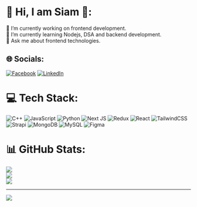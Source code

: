 # 💫 Hi, I am Siam 👋:
🔭 I’m currently working on frontend development.<br>🌱 I’m currently learning Nodejs, DSA and backend development.<br>💬 Ask me about frontend technologies.


## 🌐 Socials:
[![Facebook](https://img.shields.io/badge/Facebook-%231877F2.svg?logo=Facebook&logoColor=white)](https://facebook.com/abdullah.siam.4) [![LinkedIn](https://img.shields.io/badge/LinkedIn-%230077B5.svg?logo=linkedin&logoColor=white)](https://linkedin.com/in/abdullah-al-siam-0233b1176) 

# 💻 Tech Stack:
![C++](https://img.shields.io/badge/c++-%2300599C.svg?style=for-the-badge&logo=c%2B%2B&logoColor=white) ![JavaScript](https://img.shields.io/badge/javascript-%23323330.svg?style=for-the-badge&logo=javascript&logoColor=%23F7DF1E) ![Python](https://img.shields.io/badge/python-3670A0?style=for-the-badge&logo=python&logoColor=ffdd54) ![Next JS](https://img.shields.io/badge/Next-black?style=for-the-badge&logo=next.js&logoColor=white) ![Redux](https://img.shields.io/badge/redux-%23593d88.svg?style=for-the-badge&logo=redux&logoColor=white) ![React](https://img.shields.io/badge/react-%2320232a.svg?style=for-the-badge&logo=react&logoColor=%2361DAFB) ![TailwindCSS](https://img.shields.io/badge/tailwindcss-%2338B2AC.svg?style=for-the-badge&logo=tailwind-css&logoColor=white) ![Strapi](https://img.shields.io/badge/strapi-%232E7EEA.svg?style=for-the-badge&logo=strapi&logoColor=white) ![MongoDB](https://img.shields.io/badge/MongoDB-%234ea94b.svg?style=for-the-badge&logo=mongodb&logoColor=white) ![MySQL](https://img.shields.io/badge/mysql-%2300f.svg?style=for-the-badge&logo=mysql&logoColor=white) 	![Figma](https://img.shields.io/badge/figma-%23F24E1E.svg?style=for-the-badge&logo=figma&logoColor=white)
# 📊 GitHub Stats:
![](https://github-readme-stats.vercel.app/api?username=siam-craft&theme=swift&hide_border=false&include_all_commits=true&count_private=true)<br/>
![](https://github-readme-streak-stats.herokuapp.com/?user=siam-craft&theme=swift&hide_border=false)<br/>
![](https://github-readme-stats.vercel.app/api/top-langs/?username=siam-craft&theme=swift&hide_border=false&include_all_commits=true&count_private=true&layout=compact)

---
[![](https://visitcount.itsvg.in/api?id=siam-craft&icon=0&color=0)](https://visitcount.itsvg.in)

<!-- Proudly created with GPRM ( https://gprm.itsvg.in ) -->
